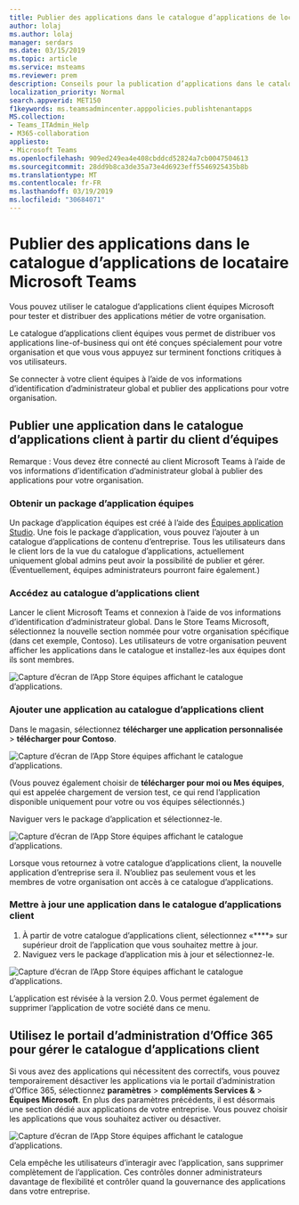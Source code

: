 ```yaml
---
title: Publier des applications dans le catalogue d’applications de locataire Microsoft Teams
author: lolaj
ms.author: lolaj
manager: serdars
ms.date: 03/15/2019
ms.topic: article
ms.service: msteams
ms.reviewer: prem
description: Conseils pour la publication d’applications dans le catalogue d’applications Microsoft équipes client.
localization_priority: Normal
search.appverid: MET150
f1keywords: ms.teamsadmincenter.apppolicies.publishtenantapps
MS.collection:
- Teams_ITAdmin_Help
- M365-collaboration
appliesto:
- Microsoft Teams
ms.openlocfilehash: 909ed249ea4e408cbddcd52824a7cb0047504613
ms.sourcegitcommit: 28dd9b8ca3de35a73e4d6923eff5546925435b8b
ms.translationtype: MT
ms.contentlocale: fr-FR
ms.lasthandoff: 03/19/2019
ms.locfileid: "30684071"
---
```

<a name="publish-apps-to-the-microsoft-teams-tenant-apps-catalog"></a>Publier des applications dans le catalogue d’applications de locataire Microsoft Teams
=======================================================

Vous pouvez utiliser le catalogue d’applications client équipes Microsoft pour tester et distribuer des applications métier de votre organisation. 

Le catalogue d’applications client équipes vous permet de distribuer vos applications line-of-business qui ont été conçues spécialement pour votre organisation et que vous vous appuyez sur terminent fonctions critiques à vos utilisateurs. 
 
Se connecter à votre client équipes à l’aide de vos informations d’identification d’administrateur global et publier des applications pour votre organisation. 

## <a name="publish-an-app-to-the-tenant-apps-catalog-from-the-teams-client"></a>Publier une application dans le catalogue d’applications client à partir du client d’équipes

Remarque : Vous devez être connecté au client Microsoft Teams à l’aide de vos informations d’identification d’administrateur global à publier des applications pour votre organisation.

### <a name="get-a-teams-app-package"></a>Obtenir un package d’application équipes

Un package d’application équipes est créé à l’aide des [Équipes application Studio](https://docs.microsoft.com/microsoftteams/platform/get-started/get-started-app-studio). Une fois le package d’application, vous pouvez l’ajouter à un catalogue d’applications de contenu d’entreprise. Tous les utilisateurs dans le client lors de la vue du catalogue d’applications, actuellement uniquement global admins peut avoir la possibilité de publier et gérer. (Éventuellement, équipes administrateurs pourront faire également.)

### <a name="go-to-the-tenant-apps-catalog"></a>Accédez au catalogue d’applications client

Lancer le client Microsoft Teams et connexion à l’aide de vos informations d’identification d’administrateur global. Dans le Store Teams Microsoft, sélectionnez la nouvelle section nommée pour votre organisation spécifique (dans cet exemple, Contoso). Les utilisateurs de votre organisation peuvent afficher les applications dans le catalogue et installez-les aux équipes dont ils sont membres. 

![Capture d’écran de l’App Store équipes affichant le catalogue d’applications.](media/private-app-store-teams-image01.png)

### <a name="add-an-app-to-the-tenant-apps-catalog"></a>Ajouter une application au catalogue d’applications client

Dans le magasin, sélectionnez **télécharger une application personnalisée** > **télécharger pour Contoso**.

![Capture d’écran de l’App Store équipes affichant le catalogue d’applications.](media/private-app-store-teams-image02.png)

(Vous pouvez également choisir de **télécharger pour moi ou Mes équipes**, qui est appelée chargement de version test, ce qui rend l’application disponible uniquement pour votre ou vos équipes sélectionnés.) 

Naviguer vers le package d’application et sélectionnez-le.

![Capture d’écran de l’App Store équipes affichant le catalogue d’applications.](media/private-app-store-teams-image03.png)

Lorsque vous retournez à votre catalogue d’applications client, la nouvelle application d’entreprise sera il. N’oubliez pas seulement vous et les membres de votre organisation ont accès à ce catalogue d’applications.

### <a name="update-an-app-in-the-tenant-apps-catalog"></a>Mettre à jour une application dans le catalogue d’applications client

1. À partir de votre catalogue d’applications client, sélectionnez «****» sur supérieur droit de l’application que vous souhaitez mettre à jour.
2. Naviguez vers le package d’application mis à jour et sélectionnez-le.

![Capture d’écran de l’App Store équipes affichant le catalogue d’applications.](media/private-app-store-teams-image04.png)

L’application est révisée à la version 2.0. Vous permet également de supprimer l’application de votre société dans ce menu.

## <a name="use-the-office-365-admin-portal-to-manage-the-tenant-apps-catalog"></a>Utilisez le portail d’administration d’Office 365 pour gérer le catalogue d’applications client

Si vous avez des applications qui nécessitent des correctifs, vous pouvez temporairement désactiver les applications via le portail d’administration d’Office 365, sélectionnez **paramètres** > **compléments Services &** > **Équipes Microsoft**. En plus des paramètres précédents, il est désormais une section dédié aux applications de votre entreprise. Vous pouvez choisir les applications que vous souhaitez activer ou désactiver.

![Capture d’écran de l’App Store équipes affichant le catalogue d’applications.](media/private-app-store-teams-image05.png)

Cela empêche les utilisateurs d’interagir avec l’application, sans supprimer complètement de l’application. Ces contrôles donner administrateurs davantage de flexibilité et contrôler quand la gouvernance des applications dans votre entreprise. 


